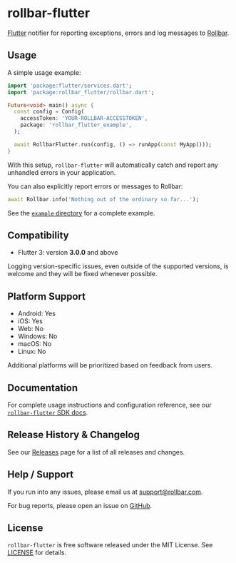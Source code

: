 # rollbar-flutter

[Flutter](https://flutter.dev/) notifier for reporting exceptions, errors and log messages to [Rollbar](https://rollbar.com).

## Usage

A simple usage example:

```dart
import 'package:flutter/services.dart';
import 'package:rollbar_flutter/rollbar.dart';

Future<void> main() async {
  const config = Config(
    accessToken: 'YOUR-ROLLBAR-ACCESSTOKEN',
    package: 'rollbar_flutter_example',
  );

  await RollbarFlutter.run(config, () => runApp(const MyApp()));
}
```

With this setup, `rollbar-flutter` will automatically catch and report any unhandled errors in your application.

You can also explicitly report errors or messages to Rollbar:

```dart
await Rollbar.info('Nothing out of the ordinary so far...');
```

See the [`example` directory](./example/) for a complete example.

## Compatibility

- Flutter 3: version **3.0.0** and above

Logging version-specific issues, even outside of the supported versions, is welcome and they will be fixed whenever possible.

## Platform Support

- Android: Yes
- iOS: Yes
- Web: No
- Windows: No
- macOS: No
- Linux: No

Additional platforms will be prioritized based on feedback from users.

## Documentation

For complete usage instructions and configuration reference, see our [`rollbar-flutter` SDK docs](https://docs.rollbar.com/docs/flutter#flutter).

## Release History & Changelog

See our [Releases](https://github.com/rollbar/rollbar-flutter/releases) page for a list of all releases and changes.

## Help / Support

If you run into any issues, please email us at [support@rollbar.com](mailto:support@rollbar.com).

For bug reports, please open an issue on [GitHub](https://github.com/rollbar/rollbar-flutter/issues/new).

## License

`rollbar-flutter` is free software released under the MIT License. See [LICENSE](./LICENSE) for details.
